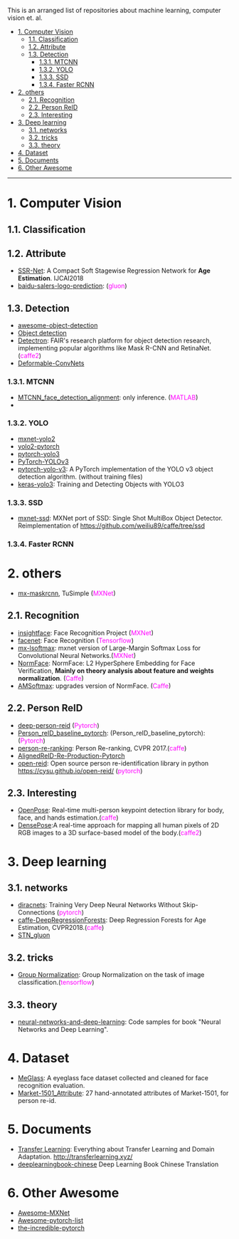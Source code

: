This is an arranged list of repositories about machine learning, computer vision et. al.

<!-- TOC -->

- [1. Computer Vision](#1-computer-vision)
    - [1.1. Classification](#11-classification)
    - [1.2. Attribute](#12-attribute)
    - [1.3. Detection](#13-detection)
        - [1.3.1. MTCNN](#131-mtcnn)
        - [1.3.2. YOLO](#132-yolo)
        - [1.3.3. SSD](#133-ssd)
        - [1.3.4. Faster RCNN](#134-faster-rcnn)
- [2. others](#2-others)
    - [2.1. Recognition](#21-recognition)
    - [2.2. Person ReID](#22-person-reid)
    - [2.3. Interesting](#23-interesting)
- [3. Deep learning](#3-deep-learning)
    - [3.1. networks](#31-networks)
    - [3.2. tricks](#32-tricks)
    - [3.3. theory](#33-theory)
- [4. Dataset](#4-dataset)
- [5. Documents](#5-documents)
- [6. Other Awesome](#6-other-awesome)

<!-- /TOC -->

------------------------------------------------------------------------------------------

# 1. Computer Vision

## 1.1. Classification

## 1.2. Attribute

- [SSR-Net](https://github.com/shamangary/SSR-Net):  A Compact Soft Stagewise Regression Network for **Age Estimation**. IJCAI2018
- [baidu-salers-logo-prediction](https://github.com/huliang2016/baidu-salers-logo-prediction): (<font color=#ff00ff>gluon</font>)


## 1.3. Detection

- [awesome-object-detection](https://github.com/amusi/awesome-object-detection)
- [Object detection](https://handong1587.github.io/deep_learning/2015/10/09/object-detection.html)
- [Detectron](https://github.com/facebookresearch/Detectron): FAIR's research platform for object detection research, implementing popular algorithms like Mask R-CNN and RetinaNet.(<font color=#ff00ff>caffe2</font>)
- [Deformable-ConvNets](https://github.com/msracver/Deformable-ConvNets)

### 1.3.1. MTCNN

- [MTCNN_face_detection_alignment](https://github.com/kpzhang93/MTCNN_face_detection_alignment): only inference. (<font color=#ff00ff>MATLAB</font>)
- 

### 1.3.2. YOLO

- [mxnet-yolo2](https://github.com/zhreshold/mxnet-yolo)
- [yolo2-pytorch](https://github.com/ruiminshen/yolo2-pytorch)
- [pytorch-yolo3](https://github.com/marvis/pytorch-yolo3)
- [PyTorch-YOLOv3](https://github.com/eriklindernoren/PyTorch-YOLOv3)
- [pytorch-yolo-v3](https://github.com/ayooshkathuria/pytorch-yolo-v3): A PyTorch implementation of the YOLO v3 object detection algorithm. (without training files)
- [keras-yolo3](https://github.com/experiencor/keras-yolo3): Training and Detecting Objects with YOLO3


### 1.3.3. SSD
- [mxnet-ssd](https://github.com/zhreshold/mxnet-ssd): MXNet port of SSD: Single Shot MultiBox Object Detector. Reimplementation of https://github.com/weiliu89/caffe/tree/ssd
### 1.3.4. Faster RCNN

# 2. others
- [mx-maskrcnn](https://github.com/TuSimple/mx-maskrcnn), TuSimple (<font color=#ff00ff>MXNet</font>)


## 2.1. Recognition
- [insightface](https://github.com/deepinsight/insightface): Face Recognition Project (<font color=#ff00ff>MXNet</font>) 
- [facenet](https://github.com/davidsandberg/facenet): Face Recognition (<font color=#ff00ff>Tensorflow</font>)
- [mx-lsoftmax](https://github.com/luoyetx/mx-lsoftmax): mxnet version of Large-Margin Softmax Loss for Convolutional Neural Networks.(<font color=#ff00ff>MXNet</font>)
- [NormFace](https://github.com/happynear/NormFace): NormFace: L2 HyperSphere Embedding for Face Verification, **Mainly on theory analysis about feature and weights normalization**. (<font color=#ff00ff>Caffe</font>)
- [AMSoftmax](https://github.com/happynear/AMSoftmax): upgrades version of NormFace. (<font color=#ff00ff>Caffe</font>)

## 2.2. Person ReID
- [deep-person-reid](https://github.com/KaiyangZhou/deep-person-reid) (<font color=#ff00ff>Pytorch</font>)
- [Person_reID_baseline_pytorch](https://github.com/layumi/Person_reID_baseline_pytorch): (Person_reID_baseline_pytorch): (<font color=#ff00ff>Pytorch</font>)
- [person-re-ranking](https://github.com/zhunzhong07/person-re-ranking): Person Re-ranking, CVPR 2017.(<font color=#ff00ff>caffe</font>)
- [AlignedReID-Re-Production-Pytorch](https://github.com/huanghoujing/AlignedReID-Re-Production-Pytorch)
- [open-reid](https://github.com/Cysu/open-reid): Open source person re-identification library in python https://cysu.github.io/open-reid/ (<font color=#ff00ff>pytorch</font>)


## 2.3. Interesting
- [OpenPose](https://github.com/CMU-Perceptual-Computing-Lab/openpose): Real-time multi-person keypoint detection library for body, face, and hands estimation.(<font color=#ff00ff>caffe</font>)
- [DensePose](https://github.com/facebookresearch/DensePose):A real-time approach for mapping all human pixels of 2D RGB images to a 3D surface-based model of the body.(<font color=#ff00ff>caffe2</font>)


# 3. Deep learning
## 3.1. networks
- [diracnets](https://github.com/szagoruyko/diracnets): Training Very Deep Neural Networks Without Skip-Connections (<font color=#ff00ff>pytorch</font>)
- [caffe-DeepRegressionForests](https://github.com/shenwei1231/caffe-DeepRegressionForests): Deep Regression Forests for Age Estimation, CVPR2018.(<font color=#ff00ff>caffe</font>)
- [STN_gluon](https://github.com/Feywell/STN_gluon)

## 3.2. tricks
- [Group Normalization](https://github.com/shaohua0116/Group-Normalization-Tensorflow): Group Normalization on the task of image classification.(<font color=#ff00ff>tensorflow</font>)

## 3.3. theory
- [neural-networks-and-deep-learning](https://github.com/mnielsen/neural-networks-and-deep-learning): Code samples for book "Neural Networks and Deep Learning".


# 4. Dataset
- [MeGlass](https://github.com/wuterry/MeGlass): A eyeglass face dataset collected and cleaned for face recognition evaluation.
- [Market-1501_Attribute](https://github.com/vana77/Market-1501_Attribute): 27 hand-annotated attributes of Market-1501, for person re-id.

# 5. Documents
- [Transfer Learning](https://github.com/jindongwang/transferlearning): Everything about Transfer Learning and Domain Adaptation. http://transferlearning.xyz/
- [deeplearningbook-chinese](https://github.com/exacity/deeplearningbook-chinese) Deep Learning Book Chinese Translation

# 6. Other Awesome
- [Awesome-MXNet](https://github.com/chinakook/Awesome-MXNet)
- [Awesome-pytorch-list](https://github.com/bharathgs/Awesome-pytorch-list)
- [the-incredible-pytorch](https://github.com/ritchieng/the-incredible-pytorch)
